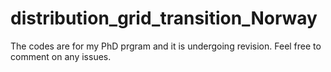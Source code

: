 # distribution_grid_transition_Norway
The codes are for my PhD prgram and it is undergoing revision. Feel free to comment on any issues.
